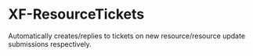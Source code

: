# XF-ResourceTickets
 Automatically creates/replies to tickets on new resource/resource update submissions respectively.
